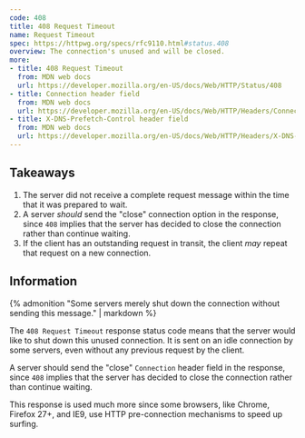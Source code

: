 ```yaml
---
code: 408
title: 408 Request Timeout
name: Request Timeout
spec: https://httpwg.org/specs/rfc9110.html#status.408
overview: The connection's unused and will be closed.
more:
- title: 408 Request Timeout
  from: MDN web docs
  url: https://developer.mozilla.org/en-US/docs/Web/HTTP/Status/408
- title: Connection header field
  from: MDN web docs
  url: https://developer.mozilla.org/en-US/docs/Web/HTTP/Headers/Connection
- title: X-DNS-Prefetch-Control header field
  from: MDN web docs
  url: https://developer.mozilla.org/en-US/docs/Web/HTTP/Headers/X-DNS-Prefetch-Control
---
```


## Takeaways

1. The server did not receive a complete request message within the time that it was prepared to wait.
1. A server _should_ send the "close" connection option in the response, since `408` implies that the server has decided to close the connection rather than continue waiting.
1. If the client has an outstanding request in transit, the client _may_ repeat that request on a new connection.

## Information

{% admonition "Some servers merely shut down the connection without sending this message." | markdown %}

The `408 Request Timeout` response status code means that the server would like to shut down this unused connection. It is sent on an idle connection by some servers, even without any previous request by the client.

A server should send the "close" `Connection` header field in the response, since `408` implies that the server has decided to close the connection rather than continue waiting.

This response is used much more since some browsers, like Chrome, Firefox 27+, and IE9, use HTTP pre-connection mechanisms to speed up surfing.
